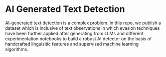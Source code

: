 # AI Generated Text Detection
AI-generated text detection is a complex problem. In this repo, we publish a dataset which is inclusive of text observations in which evasion techniques have been further applied after generating from LLMs and different experimentation
notebooks to build a robust AI detector on the basis of handcrafted linguisitic features and supervised machine learning algorithms. 

